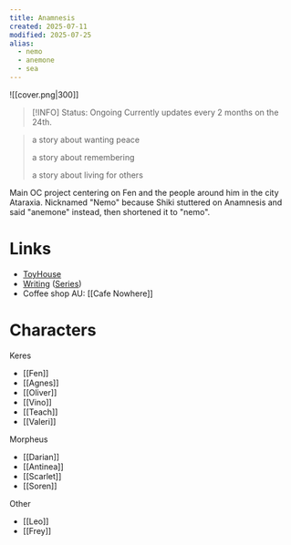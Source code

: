 ```yaml
---
title: Anamnesis
created: 2025-07-11
modified: 2025-07-25
alias:
  - nemo
  - anemone
  - sea
---
```

![[cover.png|300]]

> [!INFO] Status: Ongoing
> Currently updates every 2 months on the 24th.

> a story about wanting peace
> 
> a story about remembering
> 
> a story about living for others

Main OC project centering on Fen and the people around him in the city Ataraxia. Nicknamed "Nemo" because Shiki stuttered on Anamnesis and said "anemone" instead, then shortened it to "nemo".

# Links
- [ToyHouse](https://toyhou.se/shikiinai/characters/folder:458070)
- [Writing](https://archiveofourown.org/works/59889481/chapters/152784202) ([Series](https://archiveofourown.org/series/4433482))
- Coffee shop AU: [[Cafe Nowhere]]

# Characters
Keres
- [[Fen]]
- [[Agnes]]
- [[Oliver]]
- [[Vino]]
- [[Teach]]
- [[Valeri]]

Morpheus
- [[Darian]]
- [[Antinea]]
- [[Scarlet]]
- [[Soren]]

Other
- [[Leo]]
- [[Frey]]